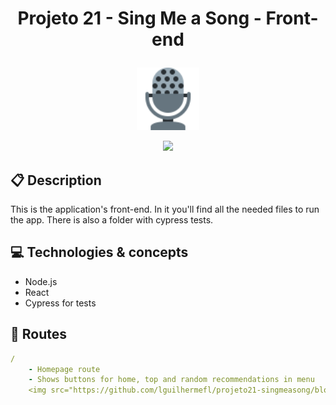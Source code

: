 # <p align = "center"> Projeto 21 - Sing Me a Song - Front-end </p>
<p align="center">
  <a href="https://github.com/lguilhermefl/projeto21-singmeasong">
<img height="100px" src="https://raw.githubusercontent.com/lguilhermefl/projeto21-singmeasong/main/mic.svg" />
  </a>
</p>

<p align = "center">
<a href="https://github.com/lguilhermefl">
   <img src="https://img.shields.io/badge/author-lguilhermefl-4dae71?style=flat-square" />
</a>
</p>

##  :clipboard: Description

This is the application's front-end. In it you'll find all the needed files to run the app. There is also a folder with cypress tests.

## :computer:	 Technologies & concepts

- Node.js
- React
- Cypress for tests

## :rocket: Routes

```yml
/
    - Homepage route
    - Shows buttons for home, top and random recommendations in menu
    <img src="https://github.com/lguilhermefl/projeto21-singmeasong/blob/main/front-end/screenshots/homepage.png" />
```
